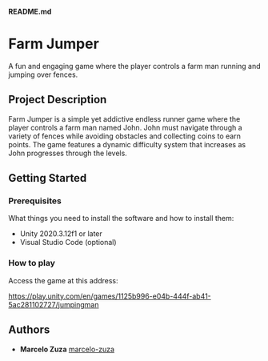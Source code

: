 **README.md**

# Farm Jumper

A fun and engaging game where the player controls a farm man running and jumping over fences.



## Project Description

Farm Jumper is a simple yet addictive endless runner game where the player controls a farm man named John. John must navigate through a variety of fences while avoiding obstacles and collecting coins to earn points. The game features a dynamic difficulty system that increases as John progresses through the levels.

## Getting Started

### Prerequisites

What things you need to install the software and how to install them:

* Unity 2020.3.12f1 or later
* Visual Studio Code (optional)

### How to play

Access the game at this address:

https://play.unity.com/en/games/1125b996-e04b-444f-ab41-5ac281102727/jumpingman

## Authors

* **Marcelo Zuza** [marcelo-zuza](https://github.com/marcelo-zuza)

